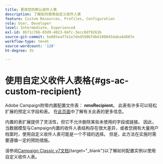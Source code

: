 ```yaml
---
title: 更改您的默认收件人表
description: 了解如何使用自定义收件人表
feature: Custom Resources, Profiles, Configuration
role: User, Developer
level: Intermediate, Experienced
exl-id: 0b71c76b-03d9-4023-84fc-3ecc0df9261b
source-git-commit: be085eaf7e1e7ded5986fdb6100045daba4d88fe
workflow-type: tm+mt
source-wordcount: '128'
ht-degree: 3%

---
```


# 使用自定义收件人表格{#gs-ac-custom-recipient}

Adobe Campaign附带内置配置文件表： **nmsRecipient**。 此表有许多可以轻松扩展的预定义字段和表。 在[此页面](datamodel.md#ootb-profiles)中了解有关此表的更多信息。

内置的表扩展提供了灵活性，但它不允许删除某些未使用的字段或链接。 因此，当数据模型与Campaign内置的收件人表结构存在很大差异，或者您拥有大量用户档案时，使用自定义收件人表可能是一个不错的选择。  但是，此方法在实施时需要遵循一定的预防措施。

请参阅[Campaign Classic v7文档](https://experienceleague.adobe.com/docs/campaign-classic/using/configuring-campaign-classic/use-a-custom-recipient-table/about-custom-recipient-table.html){target="_blank"}以了解如何配置实例以使用自定义收件人表。